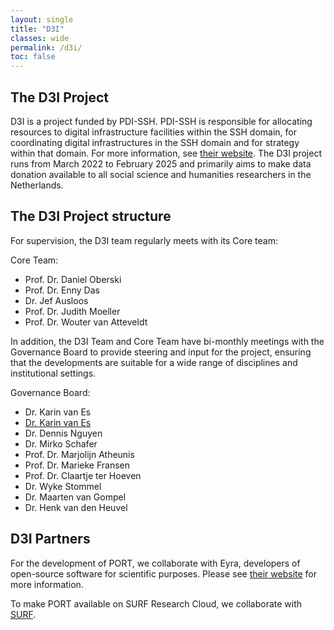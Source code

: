 ```yaml
---
layout: single
title: "D3I"
classes: wide
permalink: /d3i/
toc: false
---
```


## The D3I Project

D3I is a project funded by PDI-SSH. PDI-SSH is responsible for allocating resources to digital infrastructure facilities within the SSH domain, for coordinating digital infrastructures in the SSH domain and for strategy within that domain. For more information, see [their website](https://pdi-ssh.nl/en/). The D3I project runs from March 2022 to February 2025 and primarily aims to make data donation available to all social science and humanities researchers in the Netherlands.

## The D3I Project structure

For supervision, the D3I team regularly meets with its Core team:

Core Team:
- Prof. Dr. Daniel Oberski
- Prof. Dr. Enny Das
- Dr. Jef Ausloos
- Prof. Dr. Judith Moeller
- Prof. Dr. Wouter van Atteveldt

In addition, the D3I Team and Core Team have bi-monthly meetings with the Governance Board
to provide steering and input for the project, ensuring that the developments are 
suitable for a wide range of disciplines and institutional settings. 

Governance Board:
- Dr. Karin van Es
- [Dr. Karin van Es](https://www.uu.nl/staff/KFvanEs/Courses)
- Dr. Dennis Nguyen
- Dr. Mirko Schafer
- Prof. Dr. Marjolijn Atheunis
- Prof. Dr. Marieke Fransen
- Prof. Dr. Claartje ter Hoeven
- Dr. Wyke Stommel
- Dr. Maarten van Gompel
- Dr. Henk van den Heuvel



## D3I Partners

For the development of PORT, we collaborate with Eyra, developers of open-source software for scientific purposes. Please see [their website](https://eyra.co/) for more information.

To make PORT available on SURF Research Cloud, we collaborate with [SURF](https://www.surf.nl/).
